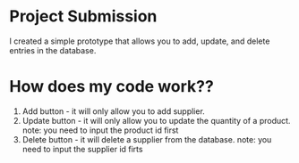 # **Project Submission**
I created a simple prototype that allows you to add, update, and delete entries in the database.

# How does my code work??
1. Add button - it will only allow you to add supplier.
2. Update button - it will only allow you to update the quantity of a product.
                   note: you need to input the product id first
3. Delete button - it will delete a supplier from the database.
                   note: you need to input the supplier id firts 
